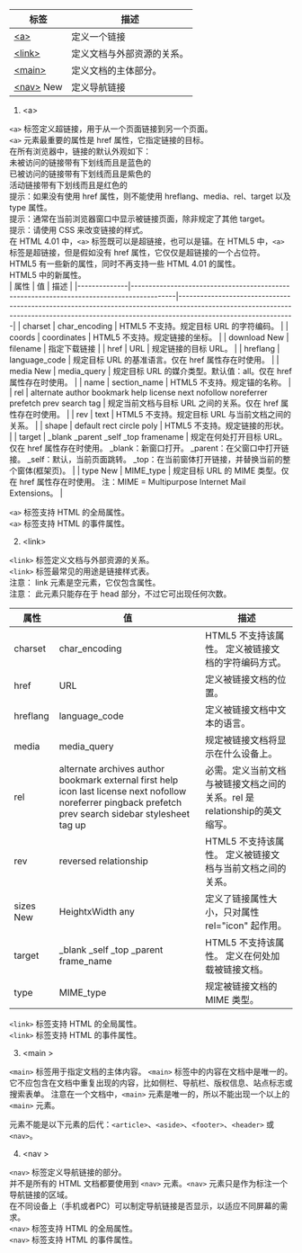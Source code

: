| 标签      | 描述                       |
|-----------|----------------------------|
| <a href="#a">&lt;a&gt;</a>       | 定义一个链接               |
| <a href="#link">&lt;link&gt;</a>    | 定义文档与外部资源的关系。 |
| <a href="#main">&lt;main&gt;</a>    | 定义文档的主体部分。       |
| <a href="#nav">&lt;nav&gt;</a> New | 定义导航链接               |
 
 1. <a id="a">&lt;a&gt;</a>

`<a>` 标签定义超链接，用于从一个页面链接到另一个页面。<br>
`<a>` 元素最重要的属性是 href 属性，它指定链接的目标。<br>
在所有浏览器中，链接的默认外观如下：<br>
未被访问的链接带有下划线而且是蓝色的<br>
已被访问的链接带有下划线而且是紫色的<br>
活动链接带有下划线而且是红色的<br>
提示：如果没有使用 href 属性，则不能使用 hreflang、media、rel、target 以及 type 属性。<br>
提示：通常在当前浏览器窗口中显示被链接页面，除非规定了其他 target。<br>
提示：请使用 CSS 来改变链接的样式。<br>
在 HTML 4.01 中，`<a>` 标签既可以是超链接，也可以是锚。在 HTML5 中，`<a>` 标签是超链接，但是假如没有 href 属性，它仅仅是超链接的一个占位符。<br>
HTML5 有一些新的属性，同时不再支持一些 HTML 4.01 的属性。<br>
HTML5 中的新属性。<br>
| 属性         | 值                                                                                       | 描述                                                                                                                                                                                       |
|--------------|------------------------------------------------------------------------------------------|--------------------------------------------------------------------------------------------------------------------------------------------------------------------------------------------|
| charset      | char_encoding                                                                            | HTML5 不支持。规定目标 URL 的字符编码。                                                                                                                                                    |
| coords       | coordinates                                                                              | HTML5 不支持。规定链接的坐标。                                                                                                                                                             |
| download New | filename                                                                                 | 指定下载链接                                                                                                                                                                               |
| href         | URL                                                                                      | 规定链接的目标 URL。                                                                                                                                                                       |
| hreflang     | language_code                                                                            | 规定目标 URL 的基准语言。仅在 href 属性存在时使用。                                                                                                                                        |
| media New    | media_query                                                                              | 规定目标 URL 的媒介类型。默认值：all。仅在 href 属性存在时使用。                                                                                                                           |
| name         | section_name                                                                             | HTML5 不支持。规定锚的名称。                                                                                                                                                               |
| rel          | alternate author bookmark help license next nofollow noreferrer prefetch prev search tag | 规定当前文档与目标 URL 之间的关系。仅在 href 属性存在时使用。                                                                                                                              |
| rev          | text                                                                                     | HTML5 不支持。规定目标 URL 与当前文档之间的关系。                                                                                                                                          |
| shape        | default rect circle poly                                                                 | HTML5 不支持。规定链接的形状。                                                                                                                                                             |
| target       | _blank _parent _self _top framename                                                      | 规定在何处打开目标 URL。仅在 href 属性存在时使用。 _blank：新窗口打开。 _parent：在父窗口中打开链接。 _self：默认，当前页面跳转。 _top：在当前窗体打开链接，并替换当前的整个窗体(框架页)。 |
| type New     | MIME_type                                                                                | 规定目标 URL 的 MIME 类型。仅在 href 属性存在时使用。 注：MIME = Multipurpose Internet Mail Extensions。                                                                                   |

`<a>` 标签支持 HTML 的全局属性。<br>
`<a>` 标签支持 HTML 的事件属性。<br>

 2. <a id="link">&lt;link&gt;</a>

`<link>` 标签定义文档与外部资源的关系。<br>
`<link>` 标签最常见的用途是链接样式表。<br>
注意： link 元素是空元素，它仅包含属性。<br>
注意： 此元素只能存在于 head 部分，不过它可出现任何次数。<br>

| 属性      | 值                                                                                                                                                        | 描述                                                                      |
|-----------|-----------------------------------------------------------------------------------------------------------------------------------------------------------|---------------------------------------------------------------------------|
| charset   | char_encoding                                                                                                                                             | HTML5 不支持该属性。 定义被链接文档的字符编码方式。                       |
| href      | URL                                                                                                                                                       | 定义被链接文档的位置。                                                    |
| hreflang  | language_code                                                                                                                                             | 定义被链接文档中文本的语言。                                              |
| media     | media_query                                                                                                                                               | 规定被链接文档将显示在什么设备上。                                        |
| rel       | alternate archives author bookmark external first help icon last license next nofollow noreferrer pingback prefetch prev search sidebar stylesheet tag up | 必需。定义当前文档与被链接文档之间的关系。rel 是 relationship的英文缩写。 |
| rev       | reversed relationship                                                                                                                                     | HTML5 不支持该属性。 定义被链接文档与当前文档之间的关系。                 |
| sizes New | HeightxWidth any                                                                                                                                          | 定义了链接属性大小，只对属性 rel="icon" 起作用。                          |
| target    | _blank _self _top _parent frame_name                                                                                                                      | HTML5 不支持该属性。 定义在何处加载被链接文档。                           |
| type      | MIME_type                                                                                                                                                 | 规定被链接文档的 MIME 类型。                                              |

`<link>` 标签支持 HTML 的全局属性。<br>
`<link>` 标签支持 HTML 的事件属性。<br>

 3. <a id="main ">&lt;main &gt;</a>

`<main>` 标签用于指定文档的主体内容。
`<main>` 标签中的内容在文档中是唯一的。它不应包含在文档中重复出现的内容，比如侧栏、导航栏、版权信息、站点标志或搜索表单。
注意在一个文档中，`<main>` 元素是唯一的，所以不能出现一个以上的 `<main>` 元素。<main> 元素不能是以下元素的后代：`<article>`、`<aside>`、`<footer>`、`<header>` 或 `<nav>`。

 4. <a id="nav ">&lt;nav &gt;</a> 
 
`<nav>` 标签定义导航链接的部分。<br>
并不是所有的 HTML 文档都要使用到 `<nav>` 元素。`<nav>` 元素只是作为标注一个导航链接的区域。<br>
在不同设备上（手机或者PC）可以制定导航链接是否显示，以适应不同屏幕的需求。<br>
`<nav>` 标签支持 HTML 的全局属性。<br>
`<nav>` 标签支持 HTML 的事件属性。<br>
 
 
